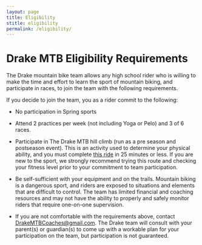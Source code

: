 ```yaml
---
layout: page
title: Eligibility
stitle: eligibility
permalink: /eligibility/
---
```


# Drake MTB Eligibility Requirements

The Drake mountain bike team allows any high school rider who is willing to make the time and effort to learn the sport of mountain biking, and participate in races, to join the team with the following requirements.

If you decide to join the team, you as a rider commit to the following:

* No participation in Spring sports

 * Attend 2 practices per week (not including Yoga or Pelo) and 3 of 6 races.

 * Participate in The Drake MTB hill climb (run as a pre season and postseason event).  This is an activity used to determine your physical ability, and you must complete [this ride](https://www.strava.com/routes/4969427) in 25 minutes or less.  If you are new to the sport, we strongly recommend trying this route and checking your fitness level prior to your commitment to team participation.

 * Be self-sufficient with your equipment and on the trails.  Mountain biking is a dangerous sport, and riders are exposed to situations and elements that are difficult to control.  The team has limited financial and coaching resources and may not have the ability to properly and safely monitor riders that require one-on-one supervision.

 * If you are not comfortable with the requirements above, contact <DrakeMTBCoaches@gmail.com>.  The Drake team will consult with your parent(s) or guardian(s) to come up with a workable plan for your participation on the team, but participation is not guaranteed.
